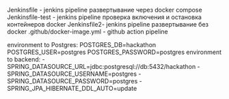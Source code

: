 Jenkinsfile - jenkins pipeline развертывание через docker compose
Jenkinsfile-test - jenkins pipeline проверка включения и остановка контейнеров docker
Jenkinsfile2- jenkins pipeline развертывание без docker
.github/docker-image.yml - github action pipeline

environment to Postgres:
POSTGRES_DB=hackathon
POSTGRES_USER=postgres
POSTGRES_PASSWORD=postgres
environment to backend:
      - SPRING_DATASOURCE_URL=jdbc:postgresql://db:5432/hackathon
      - SPRING_DATASOURCE_USERNAME=postgres
      - SPRING_DATASOURCE_PASSWORD=postgres
      - SPRING_JPA_HIBERNATE_DDL_AUTO=update
